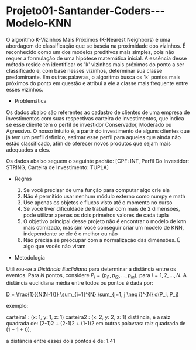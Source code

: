 # Projeto01-Santander-Coders---Modelo-KNN

  O algoritmo K-Vizinhos Mais Próximos (K-Nearest Neighbors) é uma abordagem de classificação que se baseia na proximidade dos vizinhos. É reconhecido como um dos modelos preditivos mais simples, pois não requer a formulação de uma hipótese matemática inicial. A essência desse método reside em identificar os 'k' vizinhos mais próximos do ponto a ser classificado e, com base nesses vizinhos, determinar sua classe predominante. Em outras palavras, o algoritmo busca os 'k' pontos mais próximos do ponto em questão e atribui a ele a classe mais frequente entre esses vizinhos.

- Problemática

Os dados abaixo são referentes ao cadastro de clientes de uma empresa de investimentos com suas respectivas carteira de investimentos, que indica se esse cliente tem o perfil de investidor Conservador, Moderado ou Agressivo. O nosso intuito é, a partir do investimento de alguns clientes que já tem um perfil definido, estimar esse perfil para aqueles que ainda não estão classificado, afim de oferecer novos produtos que sejam mais adequados a eles.

Os dados abaixo seguem o seguinte padrão:
[CPF: INT, Perfil Do Investidor: STRING, Carteira de Investimento: TUPLA]

- Regras
    1. Se você precisar de uma função para computar algo crie ela
    2. Não é permitido usar nenhum módulo externo como numpy e math
    3. Use apenas os objetos e fluxos visto até o momento no curso
    4. Se você tiver dificuldade de trabalhar com mais de 2 dimensões, pode utilizar apenas os dois primeiros valores de cada tupla
    5. O objetivo principal desse projeto não é encontrar o modelo de knn mais otimizado, mas sim você conseguir criar um modelo de KNN, independente se ele é o melhor ou não
    6. Não precisa se preocupar com a normalização das dimensões. É algo que vocês não viram

- Metodologia
  
Utilizou-se a *Distância Euclidiana* para determinar a distância entre os eventos. 
Para $N$ pontos, considere $P_i = (p_{i1}, p_{i2}, \dots, p_{in})$, para $i = 1, 2, \dots, N$. A distância euclidiana média entre todos os pontos é dada por:

[D = \frac{1}{{N(N-1)}} \sum_{i=1}^{N} \sum_{j=1, j \neq i}^{N} d(P_i, P_j)](https://latex.codecogs.com/svg.latex?d(P_1,P_2)=%5Csqrt%7B%28x_2-x_1%29%5E2+%28y_2-y_1%29%5E2+%28z_2-z_1%29%5E2%7D)

exemplo:

carteira1 : (x: 1, y: 1, z: 1)
carteira2 : (x: 2, y: 2, z: 1)
distância, é a raiz quadrada de: (2-1)2 + (2-1)2 + (1-1)2 em outras palavras: raiz quadrada de (1 + 1 + 0).

a distância entre esses dois pontos é de: 1.41
